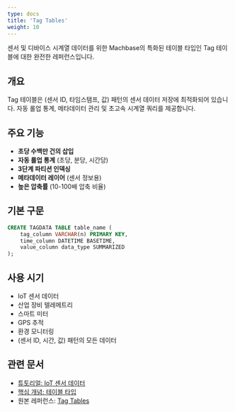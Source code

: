 ```yaml
---
type: docs
title: 'Tag Tables'
weight: 10
---
```


센서 및 디바이스 시계열 데이터를 위한 Machbase의 특화된 테이블 타입인 Tag 테이블에 대한 완전한 레퍼런스입니다.

## 개요

Tag 테이블은 (센서 ID, 타임스탬프, 값) 패턴의 센서 데이터 저장에 최적화되어 있습니다. 자동 롤업 통계, 메타데이터 관리 및 초고속 시계열 쿼리를 제공합니다.

## 주요 기능

- **초당 수백만 건의 삽입**
- **자동 롤업 통계** (초당, 분당, 시간당)
- **3단계 파티션 인덱싱**
- **메타데이터 레이어** (센서 정보용)
- **높은 압축률** (10-100배 압축 비율)

## 기본 구문

```sql
CREATE TAGDATA TABLE table_name (
    tag_column VARCHAR(n) PRIMARY KEY,
    time_column DATETIME BASETIME,
    value_column data_type SUMMARIZED
);
```

## 사용 시기

- IoT 센서 데이터
- 산업 장비 텔레메트리
- 스마트 미터
- GPS 추적
- 환경 모니터링
- (센서 ID, 시간, 값) 패턴의 모든 데이터

## 관련 문서

- [튜토리얼: IoT 센서 데이터](../../tutorials/iot-sensor-data/)
- [핵심 개념: 테이블 타입](../../core-concepts/table-types-overview/)
- 원본 레퍼런스: [Tag Tables](../../../dbms/feature-table/tag/)
